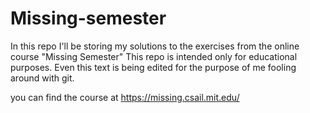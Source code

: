 # Missing-semester 
In this repo I'll be storing my solutions to the exercises from the online course "Missing Semester"
This repo is intended only for educational purposes. 
Even this text is being edited for the purpose of me fooling around with git.


you can find the course at https://missing.csail.mit.edu/


